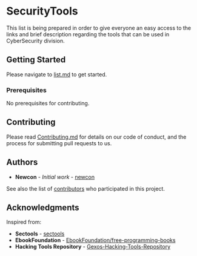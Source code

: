 # SecurityTools

This list is being prepared in order to give everyone an easy access to the links and brief description regarding the tools that can be used in CyberSecurity division.

## Getting Started

Please navigate to [list.md](https://github.com/newconsecuritytools/List.md) to get started.

### Prerequisites

No prerequisites for contributing.

## Contributing

Please read [Contributing.md](https://github.com/newcon/securitytools/Contributing.md) for details on our code of conduct, and the process for submitting pull requests to us.

## Authors

* **Newcon** - *Initial work* - [newcon](https://github.com/newcon)

See also the list of [contributors](https://github.com/newcon/securitytools/contributors) who participated in this project.


## Acknowledgments
Inspired from:
* **Sectools** - [sectools](https://sectools.org)
* **EbookFoundation** - [EbookFoundation/free-programming-books](https://github.com/EbookFoundation/free-programming-books)
* **Hacking Tools Repository** - [Gexos-Hacking-Tools-Repository](http://gexos.github.io/Hacking-Tools-Repository/)

